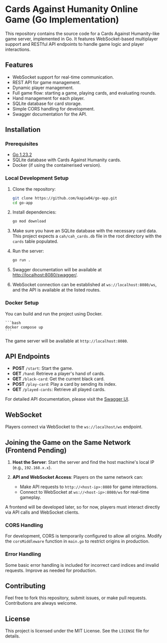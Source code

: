 # Cards Against Humanity Online Game (Go Implementation)

This repository contains the source code for a Cards Against Humanity-like game server, implemented in Go. It features WebSocket-based multiplayer support and RESTful API endpoints to handle game logic and player interactions.

## Features

- WebSocket support for real-time communication.
- REST API for game management.
- Dynamic player management.
- Full game flow: starting a game, playing cards, and evaluating rounds.
- Hand management for each player.
- SQLite database for card storage.
- Simple CORS handling for development.
- Swagger documentation for the API.

## Installation

### Prerequisites

- [Go 1.23.2](https://golang.org/doc/install)
- SQLite database with Cards Against Humanity cards.
- Docker (if using the containerised version).

### Local Development Setup

1. Clone the repository:

    ```bash
    git clone https://github.com/kapiw04/go-app.git
    cd go-app
    ```

2. Install dependencies:

    ```bash
    go mod download
    ```

3. Make sure you have an SQLite database with the necessary card data. This project expects a `cah/cah_cards.db` file in the root directory with the `cards` table populated.

4. Run the server:

    ```bash
    go run .
    ```

5. Swagger documentation will be available at [http://localhost:8080/swagger/](http://localhost:8080/swagger/).

6. WebSocket connection can be established at `ws://localhost:8080/ws`, and the API is available at the listed routes.

### Docker Setup

You can build and run the project using Docker.

    ```bash
    docker compose up
    ```

The game server will be available at `http://localhost:8080`.

## API Endpoints

- **POST** `/start`: Start the game.
- **GET** `/hand`: Retrieve a player's hand of cards.
- **GET** `/black-card`: Get the current black card.
- **POST** `/play-card`: Play a card by sending its index.
- **GET** `/played-cards`: Retrieve all played cards.

For detailed API documentation, please visit the [Swagger UI](http://localhost:8080/swagger/).

## WebSocket

Players connect via WebSocket to the `ws://localhost/ws` endpoint. 

## Joining the Game on the Same Network (Frontend Pending)

1. **Host the Server**: Start the server and find the host machine's local IP (e.g., `192.168.x.x`).

2. **API and WebSocket Access**: Players on the same network can:
   - Make API requests to `http://<host-ip>:8080` for game interactions.
   - Connect to WebSocket at `ws://<host-ip>:8080/ws` for real-time gameplay.

A frontend will be developed later, so for now, players must interact directly via API calls and WebSocket clients.

### CORS Handling

For development, CORS is temporarily configured to allow all origins. Modify the `corsMiddleware` function in `main.go` to restrict origins in production.

### Error Handling

Some basic error handling is included for incorrect card indices and invalid requests. Improve as needed for production.

## Contributing

Feel free to fork this repository, submit issues, or make pull requests. Contributions are always welcome.

## License

This project is licensed under the MIT License. See the `LICENSE` file for details.